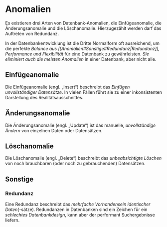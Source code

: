 # Anomalien
Es existieren drei Arten von Datenbank-Anomalien, die Einfügeanomalie, die Änderungsanomalie und die Löschanomalie. Hierzugezählt werden darf das Auftreten von Redundanz.

In der Datenbankentwicklung ist die Dritte Normalform oft ausreichend, um die perfekte *Balance aus [[Anomalien#Sonstige#Redundanz|Redundanz]], Performance und Flexibilität* für eine Datenbank zu gewährleisten. *Sie eliminiert auch die meisten Anomalien* in einer Datenbank, aber nicht alle.

## Einfügeanomalie
Die Einfügeanomalie (engl. „Insert“) beschreibt das *Einfügen unvollständiger Datensätze*. In vielen Fällen führt sie zu einer inkonsistenten Darstellung des Realitätsausschnittes.

## Änderungsanomalie
Die Änderungsanomalie (engl. „Update“) ist das manuelle, *unvollständige Ändern* von einzelnen Daten oder Datensätzen.

## Löschanomalie
Die Löschanomalie (engl. „Delete“) beschreibt das *unbeabsichtigte Löschen* von noch brauchbaren (oder noch zu gebrauchenden) Datensätzen.

## Sonstige

### Redundanz
Eine Redundanz beschreibt das *mehrfache Vorhandensein identischer Daten*(-sätze). Redundanzen in Datenbanken sind ein Zeichen für ein *schlechtes Datenbankdesign*, kann aber der performant Suchergebnisse liefern.
